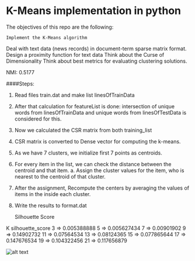# K-Means implementation in python

The objectives of this repo are the following:

	Implement the K-Means algorithm
Deal with text data (news records) in document-term sparse matrix format.
Design a proximity function for text data
Think about the Curse of Dimensionality
Think about best metrics for evaluating clustering solutions.

NMI: 0.5177

####Steps:
1. Read files train.dat and make list linesOfTrainData
2. After that calculation for featureList is done: intersection of unique
words from linesOfTrainData and unique words from linesOfTestData
is considered for this.
3. Now we calculated the CSR matrix from both training_list
4. CSR matrix is converted to Dense vector for computing the k-means.
5. As we have 7 clusters, we initialize first 7 points as centroids.
6. For every item in the list, we can check the distance between the
centroid and that item.
a. Assign the cluster values for the item, who is nearest to the
centroid of that cluster.
7. After the assignment, Recompute the centers by averaging the
values of items in the inside each cluster.
8. Write the results to format.dat


	Silhouette Score

K    silhouette_score
3 => 0.005388888
5 => 0.005627434
7 => 0.00901902
9 => 0.14902732
11 => 0.07564534
13 => 0.08124365
15 => 0.077865644
17 => 0.147676534
19 => 0.104322456
21 => 0.117656879


![alt text](https://raw.githubusercontent.com/username/projectname/branch/path/to/img.png)
